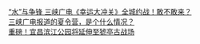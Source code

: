   
[“水”与争锋 三峡广电《幸运大冲关》全城约战！敢不敢来？](http://www.dianyue.me/archives/417/9y3nbbeln7ovtmg1/)  
[三峡广电报道的夏令营，是个什么情况？](http://www.dianyue.me/archives/632/cf6c1bzklwdpud6c/)  
[重磅！宜昌滨江公园将延伸至猇亭古战场](http://www.dianyue.me/archives/538/psra33z9a81twbjn/)